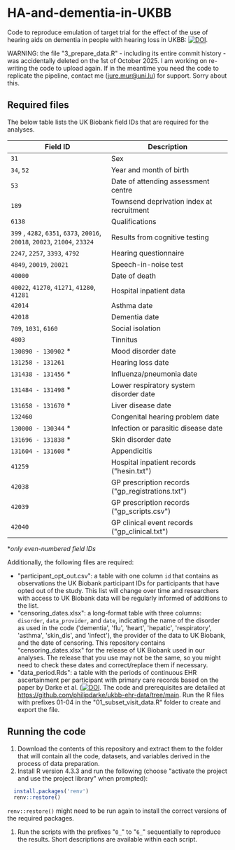 # HA-and-dementia-in-UKBB
Code to reproduce emulation of target trial for the effect of the use of hearing aids on dementia in people with hearing loss in UKBB: [![DOI](https://img.shields.io/badge/DOI-10.1093/aje/kwae452-blue)](https://doi.org/10.1093/aje/kwae452).

WARNING: the file "3_prepare_data.R" - including its entire commit history - was accidentally deleted on the 1st of October 2025. I am working on re-writing the code to upload again. If in the meantime you need the code to replicate the pipeline, contact me (jure.mur@uni.lu) for support. Sorry about this.


## Required files
The below table lists the UK Biobank field IDs that are required for the analyses.

Field ID | Description
----------- | -----
  `31` |	Sex
`34`, `52` |	Year and month of birth
`53` |	Date of attending assessment centre
`189` |	Townsend deprivation index at recruitment
`6138` |	Qualifications
`399` , `4282`, `6351`, `6373`, `20016`, `20018`, `20023`, `21004`, `23324` | Results from cognitive testing
`2247`, `2257`, `3393`, `4792` |	Hearing questionnaire
`4849`, `20019`, `20021` |	Speech-in-noise test
`40000` |	Date of death
`40022`, `41270`, `41271`, `41280`, `41281` |	Hospital inpatient data
`42014` |	Asthma date
`42018` |	Dementia date
`709`, `1031`, `6160` | Social isolation
`4803` | Tinnitus
`130890 - 130902` * |	Mood disorder date
`131258 - 131261` |	Hearing loss date
`131438 - 131456` * |	Influenza/pneumonia date
`131484 - 131498` * |	Lower respiratory system disorder date
`131658 - 131670` * |	Liver disease date
`132460` |	Congenital hearing problem date
`130000 - 130344` * |	Infection or parasitic disease date
`131696 - 131838` * |	Skin disorder date
`131604 - 131608` * | Appendicitis
`41259` |	Hospital inpatient records ("hesin.txt")
`42038` | GP prescription records ("gp_registrations.txt")
`42039` | GP prescription records ("gp_scripts.csv")
`42040` | GP clinical event records ("gp_clinical.txt")

*_only even-numbered field IDs_


Additionally, the following files are required:
- "participant_opt_out.csv": a table with one column `id` that contains as observations the UK Biobank participant IDs for participants that have opted out of the study. This list will change over time and researchers with access to UK Biobank data will be regularly informed of additions to the list.
- "censoring_dates.xlsx": a long-format table with three columns: `disorder`, `data_provider`, and `date`, indicating the name of the disorder as used in the code ('dementia', 'flu', 'heart', 'hepatic', 'respiratory', 'asthma', 'skin_dis', and 'infect'), the provider of the data to UK Biobank, and the date of censoring. This repository contains "censoring_dates.xlsx" for the release of UK Biobank used in our analyses. The release that you use may not be the same, so you might need to check these dates and correct/replace them if necessary.
- "data_period.Rds": a table with the periods of continuous EHR ascertainment per participant with primary care records based on the paper by Darke et al. ([![DOI](https://img.shields.io/badge/DOI-10.1093/jamia/ocab260-blue)](https://doi.org/10.1093/jamia/ocab260). The code and prerequisites are detailed at https://github.com/philipdarke/ukbb-ehr-data/tree/main. Run the R files with prefixes 01-04 in the "01_subset_visit_data.R" folder to create and export the file.

## Running the code
1. Download the contents of this repository and extract them to the folder that will contain all the code, datasets, and variables derived in the process of data preparation.
2. Install R version 4.3.3 and run the following (choose "activate the project and use the project library" when prompted):
```R
  install.packages('renv')
  renv::restore()
```
`renv::restore()` might need to be run again to install the correct versions of the required packages.

1. Run the scripts with the prefixes "`0_`" to "`6_`" sequentially to reproduce the results. Short descriptions are available within each script.
